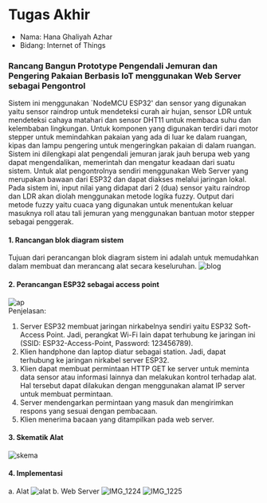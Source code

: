 # Tugas Akhir
- Nama: Hana Ghaliyah Azhar
- Bidang: Internet of Things

### Rancang Bangun Prototype Pengendali Jemuran dan Pengering Pakaian Berbasis IoT menggunakan Web Server sebagai Pengontrol
Sistem ini menggunakan `NodeMCU ESP32' dan sensor yang digunakan yaitu sensor raindrop untuk mendeteksi curah air hujan, sensor LDR untuk mendeteksi cahaya matahari dan sensor DHT11 untuk membaca suhu dan kelembaban lingkungan. Untuk komponen yang digunakan terdiri dari motor stepper untuk memindahkan pakaian yang ada di luar ke dalam ruangan, kipas dan lampu pengering untuk mengeringkan pakaian di dalam ruangan. Sistem ini dilengkapi alat pengendali jemuran jarak jauh berupa web yang dapat mengendalikan, memerintah dan mengatur keadaan dari suatu sistem. Untuk alat pengontrolnya sendiri menggunakan Web Server yang merupakan bawaan dari ESP32 dan dapat diakses melalui jaringan lokal. Pada sistem ini, input nilai yang didapat dari 2 (dua) sensor yaitu raindrop dan LDR akan diolah menggunakan metode logika fuzzy. Output dari metode fuzzy yaitu cuaca yang digunakan untuk menentukan keluar masuknya roll atau tali jemuran yang menggunakan bantuan motor stepper sebagai penggerak.

#### 1. Rancangan blok diagram sistem
Tujuan dari perancangan blok diagram sistem ini adalah untuk memudahkan dalam membuat dan merancang alat secara keseluruhan.
![blog](https://user-images.githubusercontent.com/26424136/185843682-4b556639-e876-4bc0-afec-5937a08998f4.png)

#### 2. Perancangan ESP32 sebagai access point
![ap](https://user-images.githubusercontent.com/26424136/185843930-b9f21204-3cea-43c1-86fb-c265ac86fcf1.png)
<br />
Penjelasan:
1.	Server ESP32 membuat jaringan nirkabelnya sendiri yaitu ESP32 Soft-Access Point. Jadi, perangkat Wi-Fi lain dapat terhubung ke jaringan ini (SSID: ESP32-Access-Point, Password: 123456789).
2.	Klien handphone dan laptop diatur sebagai station. Jadi, dapat terhubung ke jaringan nirkabel server ESP32.
3.	Klien dapat membuat permintaan HTTP GET ke server untuk meminta data sensor atau informasi lainnya dan melakukan kontrol terhadap alat. Hal tersebut dapat dilakukan dengan menggunakan alamat IP server untuk membuat permintaan.
4.	Server mendengarkan permintaan yang masuk dan mengirimkan respons yang sesuai dengan pembacaan.
5.	Klien menerima bacaan yang ditampilkan pada web server.

#### 3. Skematik Alat
![skema](https://user-images.githubusercontent.com/26424136/185844842-87bd3781-696c-49b6-a5fa-cf2d64109335.jpg)

#### 4. Implementasi
a. Alat
![alat](https://user-images.githubusercontent.com/26424136/185844838-cbd10ae9-256d-4105-a416-597b33539f0a.jpg)
b. Web Server
![IMG_1224](https://user-images.githubusercontent.com/26424136/185844825-8cdb354e-e6db-4ba5-b73b-9f7e420ce64a.PNG)
![IMG_1225](https://user-images.githubusercontent.com/26424136/185844833-ca5210d0-bc82-4bab-9177-3295eaa3c7dd.PNG)
